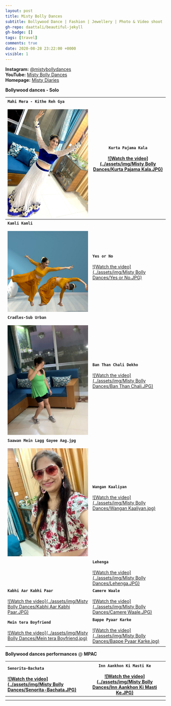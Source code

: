 ```yaml
---
layout: post
title: Misty Bolly Dances
subtitle: Bollywood Dance | Fashion | Jewellery | Photo & Video shoot
gh-repo: daattali/beautiful-jekyll
gh-badge: []
tags: [travel]
comments: true
date: 2020-08-28 23:22:00 +0000
visible: 1
---
```


**Instagram:** [@mistybollydances](https://www.instagram.com/mistybollydances/)                
**YouTube:** [Misty Bolly Dances](https://www.youtube.com/channel/UCgs5bksScrops1q76ZyBDfA?view_as=subscriber)                
**Homepage:** [Misty Diaries](https://tarunpreetkaur.com/)                



**Bollywood dances - Solo**

| **`Mahi Mera - Kithe Reh Gya`**<br /><br />[<img src="../assets/img/Misty Bolly Dances/Mahi Mera - Kithe Reh Gaya.JPG" alt="Watch the video" style="zoom:80%;" />](https://www.youtube.com/watch?v=cd99eQOwMf0&t=5s) | **`Kurta Pajama Kala`** <br /><br />[![Watch the video](../assets/img/Misty Bolly Dances/Kurta Pajama Kala.JPG)](https://www.youtube.com/watch?v=WyuwndteC9U) |
| :----------------------------------------------------------- | ------------------------------------------------------------ |
| **`Kamli Kamli`**<br /><br />[<img src="../assets/img/Misty Bolly Dances/Kamli.JPG" alt="Watch the video" style="zoom:75%;" />](https://www.youtube.com/watch?v=U_zVXzkzX0c) | **`Yes or No`**<br /><br />[![Watch the video](../assets/img/Misty Bolly Dances/Yes or No.JPG)](https://www.youtube.com/watch?v=ylmJ7QmsORc) |
| **`Cradles-Sub Urban`**<br /><br />[<img src="../assets/img/Misty Bolly Dances/Cradles-Sub Urban.jpg" alt="Watch the video" style="zoom:80%;" />](https://www.youtube.com/watch?v=oXycvVj5JJk&t=3s) | **`Ban Than Chali Dekho`**<br /><br />[![Watch the video](../assets/img/Misty Bolly Dances/Ban Than Chali.JPG)](https://www.youtube.com/watch?v=zPfx2MTuJwI) |
| **`Saawan Mein Lagg Gayee Aag.jpg`**<br /><br />[<img src="../assets/img/Misty Bolly Dances/Saawan Mein Lagg Gayee Aag.jpg" alt="Watch the video" style="zoom:80%;" />](https://www.youtube.com/watch?v=0sBR7utODOg) | **`Wangan Kaaliyan`**<br /><br />[![Watch the video](../assets/img/Misty Bolly Dances/Wangan Kaaliyan.jpg)](https://www.youtube.com/watch?v=xDBabjzZX8k) |
|                                                              | **`Lehenga`**<br /><br />[![Watch the video](../assets/img/Misty Bolly Dances/Lehenga.JPG)](https://www.youtube.com/watch?v=sDyr2-lIwLI) |
| **`Kabhi Aar Kabhi Paar`**<br /><br />[![Watch the video](../assets/img/Misty Bolly Dances/Kabhi Aar Kabhi Paar.JPG)](https://www.youtube.com/watch?v=96HLfGZ7CiQ) | **`Camere Waale`**<br /><br />[![Watch the video](../assets/img/Misty Bolly Dances/Camere Waale.JPG)](https://www.youtube.com/watch?v=1a6jrxu-ZvA) |
| **`Mein tera Boyfriend`**<br /><br />[![Watch the video](../assets/img/Misty Bolly Dances/Mein tera Boyfriend.jpg)](https://www.youtube.com/watch?v=zZzXxldn-zk) | **`Bappe Pyaar Karke`**<br /><br />[![Watch the video](../assets/img/Misty Bolly Dances/Bappe Pyaar Karke.jpg)](https://www.youtube.com/watch?v=CXh0dGqThbg) |
|                                                              |                                                              |



**Bollywood dances performances** @ **MPAC**

| **`Senorita-Bachata`**<br /><br />[![Watch the video](../assets/img/Misty Bolly Dances/Senorita-Bachata.JPG)](https://youtu.be/VqPTiistucI) | **`Inn Aankhon Ki Masti Ke`**<br /><br />[![Watch the video](../assets/img/Misty Bolly Dances/Inn Aankhon Ki Masti Ke.JPG)](https://www.youtube.com/watch?v=J-UsH84M8pM) |
| :----------------------------------------------------------- | ------------------------------------------------------------ |
|                                                              |                                                              |
|                                                              |                                                              |
